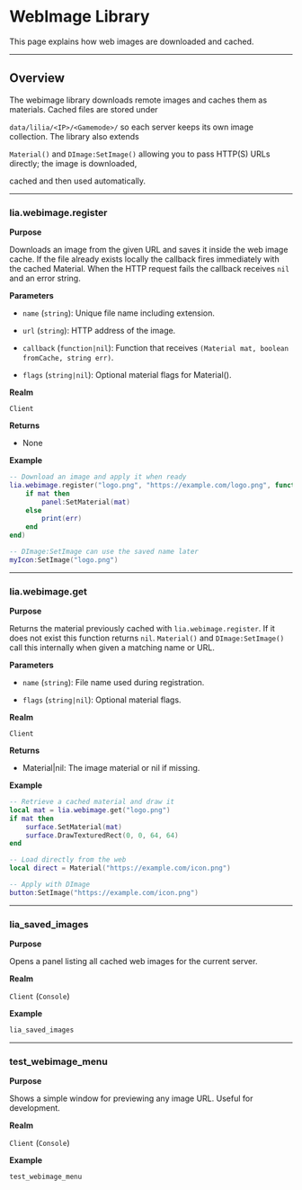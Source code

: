 # WebImage Library

This page explains how web images are downloaded and cached.

---

## Overview

The webimage library downloads remote images and caches them as materials. Cached files are stored under

`data/lilia/<IP>/<Gamemode>/` so each server keeps its own image collection. The library also extends

`Material()` and `DImage:SetImage()` allowing you to pass HTTP(S) URLs directly; the image is downloaded,

cached and then used automatically.

---

### lia.webimage.register

**Purpose**

Downloads an image from the given URL and saves it inside the web image cache. If the file already exists locally the callback fires immediately with the cached Material. When the HTTP request fails the callback receives `nil` and an error string.

**Parameters**

- `name` (`string`): Unique file name including extension.


- `url` (`string`): HTTP address of the image.


- `callback` (`function|nil`): Function that receives `(Material mat, boolean fromCache, string err)`.


- `flags` (`string|nil`): Optional material flags for Material().


**Realm**

`Client`


**Returns**

- None


**Example**

```lua
-- Download an image and apply it when ready
lia.webimage.register("logo.png", "https://example.com/logo.png", function(mat, fromCache, err)
    if mat then
        panel:SetMaterial(mat)
    else
        print(err)
    end
end)

-- DImage:SetImage can use the saved name later
myIcon:SetImage("logo.png")
```

---

### lia.webimage.get

**Purpose**

Returns the material previously cached with `lia.webimage.register`. If it does not exist this function returns `nil`. `Material()` and `DImage:SetImage()` call this internally when given a matching name or URL.

**Parameters**

- `name` (`string`): File name used during registration.


- `flags` (`string|nil`): Optional material flags.


**Realm**

`Client`


**Returns**

- Material|nil: The image material or nil if missing.


**Example**

```lua
-- Retrieve a cached material and draw it
local mat = lia.webimage.get("logo.png")
if mat then
    surface.SetMaterial(mat)
    surface.DrawTexturedRect(0, 0, 64, 64)
end

-- Load directly from the web
local direct = Material("https://example.com/icon.png")

-- Apply with DImage
button:SetImage("https://example.com/icon.png")
```

---

### lia_saved_images

**Purpose**

Opens a panel listing all cached web images for the current server.

**Realm**

`Client` (`Console`)

**Example**

```bash
lia_saved_images
```

---

### test_webimage_menu

**Purpose**

Shows a simple window for previewing any image URL. Useful for development.

**Realm**

`Client` (`Console`)

**Example**

```bash
test_webimage_menu
```

